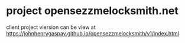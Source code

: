 # project opensezzmelocksmith.net
client project viersion can be view at  https://johnhenrygaspay.github.io/opensezzmelocksmith/v1/index.html
